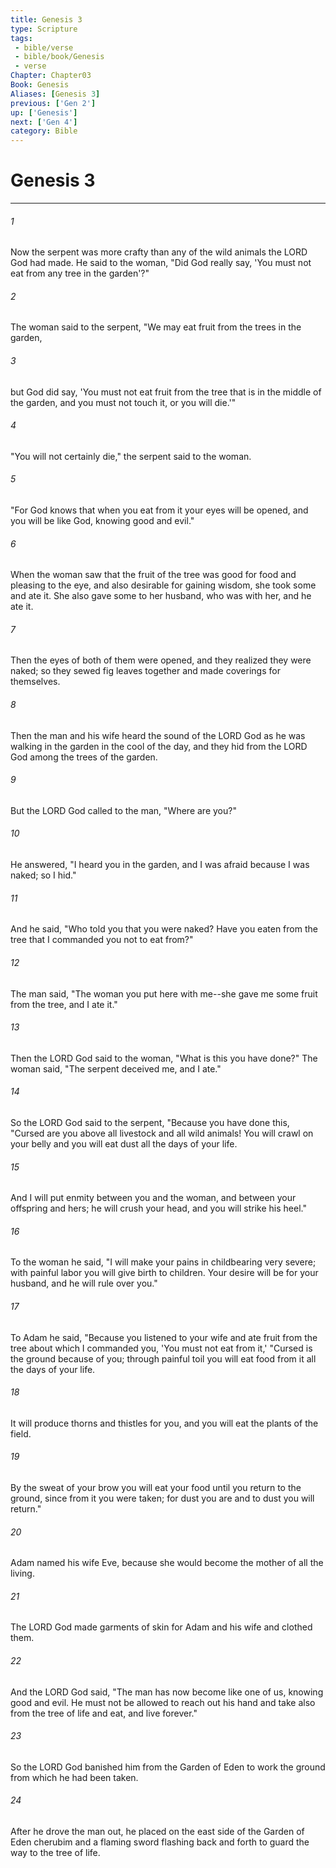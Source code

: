 ```yaml
---
title: Genesis 3
type: Scripture
tags:
 - bible/verse
 - bible/book/Genesis
 - verse
Chapter: Chapter03
Book: Genesis
Aliases: [Genesis 3]
previous: ['Gen 2']
up: ['Genesis']
next: ['Gen 4']
category: Bible
---
```

# Genesis 3

***


###### 1 
Now the serpent was more crafty than any of the wild animals the LORD God had made. He said to the woman, "Did God really say, 'You must not eat from any tree in the garden'?" 

###### 2 
The woman said to the serpent, "We may eat fruit from the trees in the garden, 

###### 3 
but God did say, 'You must not eat fruit from the tree that is in the middle of the garden, and you must not touch it, or you will die.'" 

###### 4 
"You will not certainly die," the serpent said to the woman. 

###### 5 
"For God knows that when you eat from it your eyes will be opened, and you will be like God, knowing good and evil." 

###### 6 
When the woman saw that the fruit of the tree was good for food and pleasing to the eye, and also desirable for gaining wisdom, she took some and ate it. She also gave some to her husband, who was with her, and he ate it. 

###### 7 
Then the eyes of both of them were opened, and they realized they were naked; so they sewed fig leaves together and made coverings for themselves. 

###### 8 
Then the man and his wife heard the sound of the LORD God as he was walking in the garden in the cool of the day, and they hid from the LORD God among the trees of the garden. 

###### 9 
But the LORD God called to the man, "Where are you?" 

###### 10 
He answered, "I heard you in the garden, and I was afraid because I was naked; so I hid." 

###### 11 
And he said, "Who told you that you were naked? Have you eaten from the tree that I commanded you not to eat from?" 

###### 12 
The man said, "The woman you put here with me--she gave me some fruit from the tree, and I ate it." 

###### 13 
Then the LORD God said to the woman, "What is this you have done?" The woman said, "The serpent deceived me, and I ate." 

###### 14 
So the LORD God said to the serpent, "Because you have done this, "Cursed are you above all livestock and all wild animals! You will crawl on your belly and you will eat dust all the days of your life. 

###### 15 
And I will put enmity between you and the woman, and between your offspring and hers; he will crush your head, and you will strike his heel." 

###### 16 
To the woman he said, "I will make your pains in childbearing very severe; with painful labor you will give birth to children. Your desire will be for your husband, and he will rule over you." 

###### 17 
To Adam he said, "Because you listened to your wife and ate fruit from the tree about which I commanded you, 'You must not eat from it,' "Cursed is the ground because of you; through painful toil you will eat food from it all the days of your life. 

###### 18 
It will produce thorns and thistles for you, and you will eat the plants of the field. 

###### 19 
By the sweat of your brow you will eat your food until you return to the ground, since from it you were taken; for dust you are and to dust you will return." 

###### 20 
Adam named his wife Eve, because she would become the mother of all the living. 

###### 21 
The LORD God made garments of skin for Adam and his wife and clothed them. 

###### 22 
And the LORD God said, "The man has now become like one of us, knowing good and evil. He must not be allowed to reach out his hand and take also from the tree of life and eat, and live forever." 

###### 23 
So the LORD God banished him from the Garden of Eden to work the ground from which he had been taken. 

###### 24 
After he drove the man out, he placed on the east side of the Garden of Eden cherubim and a flaming sword flashing back and forth to guard the way to the tree of life. 
